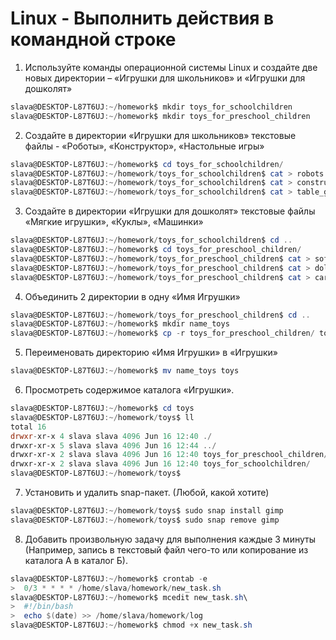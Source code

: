 # Linux - Выполнить действия в командной строке


1.   Используйте команды операционной системы Linux и создайте две новых директории – «Игрушки для школьников» и «Игрушки для дошколят»
```powershell
slava@DESKTOP-L87T6UJ:~/homework$ mkdir toys_for_schoolchildren
slava@DESKTOP-L87T6UJ:~/homework$ mkdir toys_for_preschool_children
```
2.   Создайте в директории «Игрушки для школьников» текстовые файлы - «Роботы», «Конструктор», «Настольные игры»
```powershell
slava@DESKTOP-L87T6UJ:~/homework$ cd toys_for_schoolchildren/
slava@DESKTOP-L87T6UJ:~/homework/toys_for_schoolchildren$ cat > robots
slava@DESKTOP-L87T6UJ:~/homework/toys_for_schoolchildren$ cat > constructor
slava@DESKTOP-L87T6UJ:~/homework/toys_for_schoolchildren$ cat > table_games
```
3.    Создайте в директории «Игрушки для дошколят» текстовые файлы «Мягкие игрушки», «Куклы», «Машинки»
```powershell
slava@DESKTOP-L87T6UJ:~/homework/toys_for_schoolchildren$ cd ..
slava@DESKTOP-L87T6UJ:~/homework$ cd toys_for_preschool_children/
slava@DESKTOP-L87T6UJ:~/homework/toys_for_preschool_children$ cat > soft_toys
slava@DESKTOP-L87T6UJ:~/homework/toys_for_preschool_children$ cat > dolls
slava@DESKTOP-L87T6UJ:~/homework/toys_for_preschool_children$ cat > cars
```
4.   Объединить 2 директории в одну «Имя Игрушки»
```powershell
slava@DESKTOP-L87T6UJ:~/homework/toys_for_preschool_children$ cd ..
slava@DESKTOP-L87T6UJ:~/homework$ mkdir name_toys
slava@DESKTOP-L87T6UJ:~/homework$ cp -r toys_for_preschool_children/ toys_for_schoolchildren/ name_toys/
```
5.   Переименовать директорию «Имя Игрушки» в «Игрушки»
```powershell
slava@DESKTOP-L87T6UJ:~/homework$ mv name_toys toys
```
6.   Просмотреть содержимое каталога «Игрушки».
```powershell
slava@DESKTOP-L87T6UJ:~/homework$ cd toys
slava@DESKTOP-L87T6UJ:~/homework/toys$ ll
total 16
drwxr-xr-x 4 slava slava 4096 Jun 16 12:40 ./
drwxr-xr-x 5 slava slava 4096 Jun 16 12:44 ../
drwxr-xr-x 2 slava slava 4096 Jun 16 12:40 toys_for_preschool_children/
drwxr-xr-x 2 slava slava 4096 Jun 16 12:40 toys_for_schoolchildren/
slava@DESKTOP-L87T6UJ:~/homework/toys$
```
7.   Установить и удалить snap-пакет. (Любой, какой хотите)
```powershell
slava@DESKTOP-L87T6UJ:~/homework/toys$ sudo snap install gimp
slava@DESKTOP-L87T6UJ:~/homework/toys$ sudo snap remove gimp
```
8.   Добавить произвольную задачу для выполнения каждые 3 минуты (Например, запись в текстовый файл чего-то или копирование из каталога А в каталог Б).
```powershell
slava@DESKTOP-L87T6UJ:~/homework$ crontab -e
>  0/3 * * * * /home/slava/homework/new_task.sh
slava@DESKTOP-L87T6UJ:~/homework$ mcedit new_task.sh\
>  #!/bin/bash
>  echo $(date) >> /home/slava/homework/log
slava@DESKTOP-L87T6UJ:~/homework$ chmod +x new_task.sh
```


